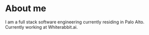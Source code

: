 # About me


I am a full stack software engineering currently residing in Palo Alto.
Currently working at Whiterabbit.ai.

